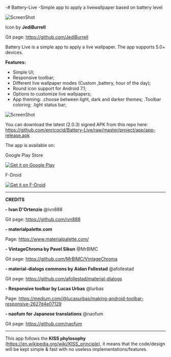 -# Battery-Live
 -Simple app to apply a livewallpaper based on battery level

![ScreenShot](https://raw.githubusercontent.com/enricocid/Battery-Live/master/art/solid2.png)

Icon by **JediBurrell**

Git page: https://github.com/JediBurrell


Battery Live is a simple app to apply a live wallpaper. 
The app supports 5.0+ devices.

**Features:**

- Simple UI;
- Responsive toolbar;
- Different live wallpaper modes (Custom ,battery, hour of the day);
- Round icon support for Android 7.1;
- Options to customize live wallpapers;
- App theming:
   .choose between light, dark and darker themes;
   .Toolbar coloring;
   .light status bar;


![ScreenShot](https://raw.githubusercontent.com/enricocid/Battery-Live/master/art/screens3.png)


You can download the latest (2.0.3) signed APK from this repo here: https://github.com/enricocid/Battery-Live/raw/master/project/app/app-release.apk


The app is available on:

Google Play Store

<a href="https://play.google.com/store/apps/details?id=com.enrico.earthquake.batterysimplysolid">
  <img alt="Get it on Google Play"       src="https://raw.githubusercontent.com/enricocid/Storage-USB/master/art/gplay.png" />
</a>
 
F-Droid
 
<a href="https://f-droid.org/repository/browse/?fdid=com.enrico.earthquake.batterysimplysolid">
  <img alt="Get it on F-Droid"       src="https://raw.githubusercontent.com/enricocid/Storage-USB/master/art/fdroid.png" />
</a>




-------------
**CREDITS**

**- Ivan D'Ortenzio**
@ivn888

Git page:
https://github.com/ivn888


**- materialpalette.com**

Page:
https://www.materialpalette.com/


**- VintageChroma by Pavel Sikun**
@MrBIMC

Git page:
https://github.com/MrBIMC/VintageChroma


**- material-dialogs commons by Aidan Follestad**
@afollestad

Git page:
https://github.com/afollestad/material-dialogs


**- Responsive toolbar by Lucas Urbas**
@lurbas

Page:
https://medium.com/@lucasurbas/making-android-toolbar-responsive-2627d4e07129

**- naofum for Japanese translations**
@naofum

Git page:
https://github.com/naofum

-------------------
This app follows the **KISS phylosophy** (https://en.wikipedia.org/wiki/KISS_principle), it means that the code/design will be kept simple & fast with no useless implementations/features.
